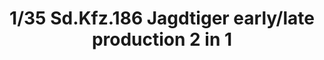 ---
title: "1/35 Sd.Kfz.186 Jagdtiger early/late production 2 in 1"
price: "TBA" 
desc: "Maketa"
img_path: "/assets/img/TAKO8001.jpg"
brand: "N/A"
available: false
special_offer: false
new: false
soon: false
cat: "010000"
subcat: "013100"
subsubcat: "N/A"
sifra: "TAKO8001"
---